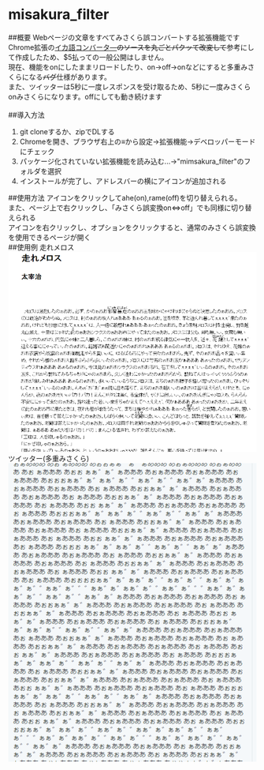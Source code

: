 # misakura_filter

##概要
Webページの文章をすべてみさくら誤コンバートする拡張機能です<br/>
Chrome拡張の<a href="https://chrome.google.com/webstore/detail/%E3%82%A4%E3%82%AB%E8%AA%9E%E3%82%B3%E3%83%B3%E3%83%90%E3%83%BC%E3%82%BF-for-chrome/pdhhbgpiiphbnnefiknaanfngjhbhidl?hl=ja">イカ語コンバータ―</a>~~のソースを丸ごとパクッて改変して~~参考にして作成したため、$5払っての一般公開はしません。<br/>
現在、機能をonにしたままリロードしたり、on→off→onなどにすると多重みさくらになる~~バグ~~仕様があります。<br/>
また、ツイッターは5秒に一度レスポンスを受け取るため、5秒に一度みさくらonみさくらになります。offにしても動き続けます<br/>
<br/>
##導入方法
1. git cloneするか、zipでDLする
2. Chromeを開き、ブラウザ右上の≡から設定→拡張機能→デベロッパーモードにチェック
3. パッケージ化されていない拡張機能を読み込む...→"mimsakura_filter"のフォルダを選択
4. インストールが完了し、アドレスバーの横にアイコンが追加される

##使用方法
アイコンをクリックしてahe(on),rame(off)を切り替えられる。<br/>
また、ページ上で右クリックし、「みさくら誤変換on⇔off」でも同様に切り替えられる<br/>
アイコンを右クリックし、オプションをクリックすると、通常のみさくら誤変換を使用できるページが開く<br/>
##使用例
走れメロス<br/>
<img src=sample/Melos.png><br/>
ツイッター(多重みさくら)<br/>
<img src=sample/misakuratter.png><br/>

